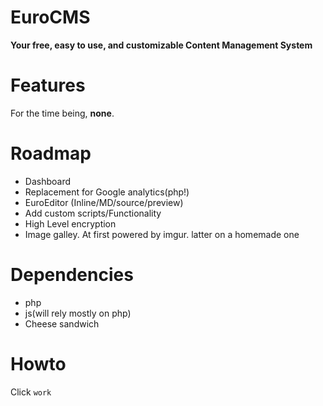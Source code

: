 EuroCMS
=======

**Your free, easy to use, and customizable Content Management System**


Features
=======

For the time being, **none**.


Roadmap
=======

 - Dashboard
 - Replacement for Google analytics(php!)
 - EuroEditor (Inline/MD/source/preview)
 - Add custom scripts/Functionality 
 - High Level encryption 
 - Image galley. At first powered by imgur. latter on a homemade one

Dependencies
=======

 - php
 - js(will rely mostly on php)
 - Cheese sandwich


Howto
=======

Click `work`
